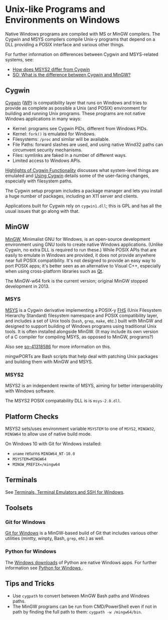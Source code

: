Unix-like Programs and Environments on Windows
==============================================

Native Windows programs are compiled with MS or MinGW compilers. The
Cygwin and MSYS compilers compile Unix-y programs that depend on a DLL
providing a POSIX interface and various other things.

For further information on differences between Cygwin and MSYS-related
systems, see:

* [How does MSYS2 differ from Cygwin][msys2-diff]
* [SO: What is the difference between Cygwin and MinGW?][so-771756]


Cygwin
------

[Cygwin] \([WP][Cygwin-wp]) is compatibility layer that runs on
Windows and tries to provide as complete as possible a Unix (and
POSIX) environment for building and running Unix programs. These
programs are not native Windows applications in many ways:
- Kernel: programs see Cygwin PIDs, different from Windows PIDs.
- Kernel: `fork()` is emulated for Windows.
- Filesystems: `/proc` and similar will be available.
- File Paths: forward slashes are used, and using native Wind32 paths
  can circumvent security mechanisms.
- Files: symlinks are faked in a number of different ways.
- Limited access to Windows APIs.

[Highlights of Cygwin Functionality][cyg-hi] discusses what
system-level things are emulated and [Using Cygwin][cyg-use] details
some of the user-facing changes, especially with filesystem paths.

The Cygwin setup program includes a package manager and lets you
install a huge number of packages, including an X11 server and
clients.

Applications built for Cygwin rely on `cygwin1.dll`; this is GPL and
has all the usual issues that go along with that.


MinGW
-----

[MinGW], Minimalist GNU for Windows, is an open-source development
environment using GNU tools to create native Windows applications.
(Unlike Cygwin, no extra DLL is required to run these.) While POSIX
APIs that are easily to emulate in Windows are provided, it does not
provide anywhere near full POSIX compatibility. It's not designed to
provide an easy way to port POSIX apps; it's better seen as an
alternative to Visual C++, especially when using cross-platform
libraries such as [Qt].

The MinGW-w64 fork is the current version; original MinGW stopped
development in 2013.

### MSYS

[MSYS] is a Cygwin derivative implementing a POSIX-y [FHS] \(Unix
Filesystem Hierarchy Standard) filesystem namespace and POSIX
compatibility layer, and includes a set of Unix tools (`bash`, `grep`,
`make`, etc.) built with MinGW and designed to support building of
Windows programs using traditional Unix tools. It is often installed
alongside MinGW. (It may include its own version of a C compiler for
compiling MSYS, as opposed to MinGW, programs?)

Also see [so-41318586] for more information on this.

mingwPORTs are Bash scripts that help deal with patching Unix packages
and building them with MinGW and MSYS.

### MSYS2

MSYS2 is an independent rewrite of MSYS, aiming for better
interoperability with Windows software.

The MSYS2 POSIX compatability DLL is is `msys-2.0.dll`.


Platform Checks
---------------

MSYS2 sets/uses environment variable `MSYSTEM` to one of `MSYS2`,
`MINGW32`, `MINGW64` to allow use of native build mode.

On Windows 10 with Git for Windows installed:
* `uname` returns `MINGW64_NT-10.0`
* `MSYSTEM=MINGW64`
* `MINGW_PREFIX=/mingw64`


Terminals
---------

See [Terminals, Terminal Emulators and SSH for Windows](term-ssh.md).


Toolsets
--------

### Git for Windows

[Git for Windows](../git/win.md) is a MinGW-based build of Git that
includes various other utilities (mintty, winpty, Bash, `grep`, etc.)
as well.

### Python for Windows

The [Windows downloads][py-win-dl] of Python are native Windows apps.
For further information see [Python for Windows
](../lang/python/runtime/win.md).


Tips and Tricks
---------------

* Use `cygpath` to convert between MinGW Bash paths and Windows paths.
* The MinGW programs can be run from CMD/PowerShell even if not in path
  by finding the full path to them: `cygpath -w /mingw64/bin`.



<!-------------------------------------------------------------------->
[Cyg-hi]: https://www.cygwin.com/cygwin-ug-net/highlights.html
[Cyg-use]: https://www.cygwin.com/cygwin-ug-net/using.html#
[Cygwin-wp]: https://en.wikipedia.org/wiki/Cygwin
[Cygwin]: http://cygwin.com/
[FHS]: http://www.pathname.com/fhs/
[MSYS2]: https://github.com/msys2/msys2/wiki/
[MSYS]: http://www.mingw.org/wiki/MSYS
[MinGW]: https://en.wikipedia.org/wiki/MinGW
[Qt]: https://en.wikipedia.org/wiki/Qt_(software)
[msys2-diff]: https://github.com/msys2/msys2/wiki/How-does-MSYS2-differ-from-Cygwin
[py-win-dl]: https://www.python.org/downloads/windows/
[so-41318586]: https://stackoverflow.com/a/41318586/107294
[so-771756]: https://stackoverflow.com/q/771756/107294
